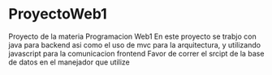 # ProyectoWeb1
Proyecto de la materia Programacion Web1 
En este proyecto se trabjo con java para backend asi como el uso de mvc para la arquitectura, y utilizando javascript para la comunicacion frontend
Favor de correr el srcipt de la base de datos en el manejador que utilize 
